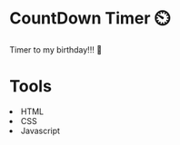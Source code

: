 # CountDown Timer :timer_clock:

Timer to my birthday!!! :birthday:

# Tools

<li> HTML
<li> CSS
<li>Javascript
